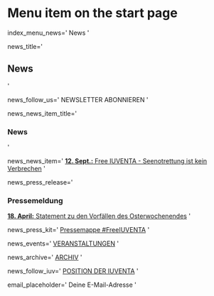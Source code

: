 # Menu item on the start page
index_menu_news='
News
'

news_title='
## News
'

news_follow_us='
NEWSLETTER ABONNIEREN
'

news_news_item_title='
### News
'

news_news_item='
[**12. Sept.:** Free IUVENTA - Seenotrettung ist kein Verbrechen](./archive)
'

news_press_release='
### Pressemeldung

[**18. April:** Statement zu den Vorfällen des Osterwochenendes](../f/files/press_release_180417.pdf) 
'

news_press_kit='
[Pressemappe #FreeIUVENTA](./press)
'

news_events='
[VERANSTALTUNGEN](https://www.facebook.com/pg/JugendRettet/events/)
'

news_archive='
[ARCHIV](./archive)
'

news_follow_iuv='
[POSITION DER IUVENTA](./mission#current)
'

email_placeholder='
Deine E-Mail-Adresse
'
